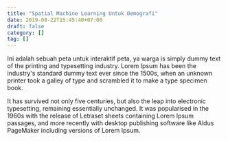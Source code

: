 ```yaml
---
title: "Spatial Machine Learning Untuk Demografi"
date: 2019-08-22T15:45:40+07:00
draft: false 
category: []
tag: []
---
```


Ini adalah sebuah peta untuk interaktif peta, ya warga is simply dummy text of the printing and typesetting industry. Lorem Ipsum has been the industry's standard dummy text ever since the 1500s, when an unknown printer took a galley of type and scrambled it to make a type specimen book. <!--more--> 

It has survived not only five centuries, but also the leap into electronic typesetting, remaining essentially unchanged. It was popularised in the 1960s with the release of Letraset sheets containing Lorem Ipsum passages, and more recently with desktop publishing software like Aldus PageMaker including versions of Lorem Ipsum.
